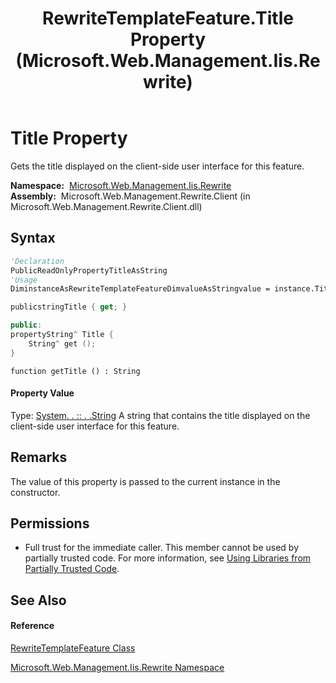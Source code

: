 ﻿---
title: RewriteTemplateFeature.Title Property  (Microsoft.Web.Management.Iis.Rewrite)
TOCTitle: Title Property
ms:assetid: P:Microsoft.Web.Management.Iis.Rewrite.RewriteTemplateFeature.Title
ms:mtpsurl: https://msdn.microsoft.com/en-us/library/microsoft.web.management.iis.rewrite.rewritetemplatefeature.title(v=VS.90)
ms:contentKeyID: 20476362
ms.date: 05/02/2012
mtps_version: v=VS.90
f1_keywords:
- Microsoft.Web.Management.Iis.Rewrite.RewriteTemplateFeature.Title
- Microsoft.Web.Management.Iis.Rewrite.RewriteTemplateFeature.get_Title
dev_langs:
- CSharp
- JScript
- VB
- c++
api_location:
- Microsoft.Web.Management.Rewrite.Client.dll
api_name:
- Microsoft.Web.Management.Iis.Rewrite.RewriteTemplateFeature.get_Title
- Microsoft.Web.Management.Iis.Rewrite.RewriteTemplateFeature.Title
api_type:
- Managed
topic_type:
- apiref
- kbSyntax
product_family_name: VS
ROBOTS: INDEX,FOLLOW
---

# Title Property

Gets the title displayed on the client-side user interface for this feature.

**Namespace:**  [Microsoft.Web.Management.Iis.Rewrite](microsoft-web-management-iis-rewrite-namespace.md)  
**Assembly:**  Microsoft.Web.Management.Rewrite.Client (in Microsoft.Web.Management.Rewrite.Client.dll)

## Syntax

``` vb
'Declaration
PublicReadOnlyPropertyTitleAsString
'Usage
DiminstanceAsRewriteTemplateFeatureDimvalueAsStringvalue = instance.Title
```

``` csharp
publicstringTitle { get; }
```

``` c++
public:
propertyString^ Title {
    String^ get ();
}
```

``` jscript
function getTitle () : String
```

#### Property Value

Type: [System. . :: . .String](https://msdn.microsoft.com/en-us/library/s1wwdcbf\(v=vs.90\))  
A string that contains the title displayed on the client-side user interface for this feature.  

## Remarks

The value of this property is passed to the current instance in the constructor.

## Permissions

  - Full trust for the immediate caller. This member cannot be used by partially trusted code. For more information, see [Using Libraries from Partially Trusted Code](https://msdn.microsoft.com/en-us/library/8skskf63\(v=vs.90\)).

## See Also

#### Reference

[RewriteTemplateFeature Class](rewritetemplatefeature-class-microsoft-web-management-iis-rewrite.md)

[Microsoft.Web.Management.Iis.Rewrite Namespace](microsoft-web-management-iis-rewrite-namespace.md)

